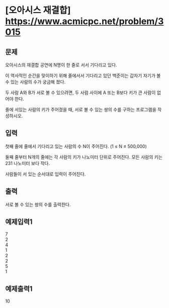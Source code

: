 # [오아시스 재결합] https://www.acmicpc.net/problem/3015

## 문제
오아시스의 재결합 공연에 N명이 한 줄로 서서 기다리고 있다.

이 역사적인 순간을 맞이하기 위해 줄에서서 기다리고 있던 백준이는 갑자기 자기가 볼 수 있는 사람의 수가 궁금해 졌다.

두 사람 A와 B가 서로 볼 수 있으려면, 두 사람 사이에 A 또는 B보다 키가 큰 사람이 없어야 한다.

줄에 서있는 사람의 키가 주어졌을 때, 서로 볼 수 있는 쌍의 수를 구하는 프로그램을 작성하시오.

## 입력
첫째 줄에 줄에서 기다리고 있는 사람의 수 N이 주어진다. (1 ≤ N ≤ 500,000)

둘째 줄부터 N개의 줄에는 각 사람의 키가 나노미터 단위로 주어진다. 모든 사람의 키는 231 나노미터 보다 작다.

사람들이 서 있는 순서대로 입력이 주어진다.

## 출력
서로 볼 수 있는 쌍의 수를 출력한다.

## 예제입력1
7<br>
2<br>
4<br>
1<br>
2<br>
2<br>
5<br>
1<br>

## 예제출력1
10

